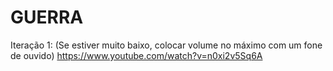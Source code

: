 # GUERRA

Iteração 1:
(Se estiver muito baixo, colocar volume no máximo com um fone de ouvido)
https://www.youtube.com/watch?v=n0xi2v5Sq6A
